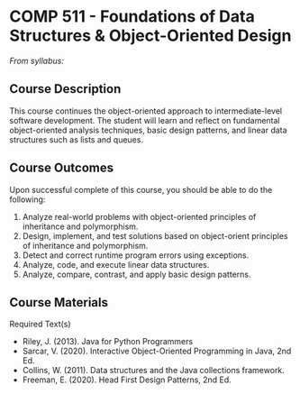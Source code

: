 # COMP 511 - Foundations of Data Structures & Object-Oriented Design

*From syllabus:*

## Course Description

This course continues the object-oriented approach to intermediate-level software development.
The student will learn and reflect on fundamental object-oriented analysis techniques,
basic design patterns,
and linear data structures such as lists and queues.

## Course Outcomes

Upon successful complete of this course, you should be able to do the following:
1. Analyze real-world problems with object-oriented principles of inheritance and polymorphism.
2. Design, implement, and test solutions based on object-orient principles of inheritance and polymorphism.
3. Detect and correct runtime program errors using exceptions.
4. Analyze, code, and execute linear data structures.
5. Analyze, compare, contrast, and apply basic design patterns.

## Course Materials

Required Text(s)
- Riley, J. (2013). Java for Python Programmers
- Sarcar, V. (2020). Interactive Object-Oriented Programming in Java, 2nd Ed.
- Collins, W. (2011). Data structures and the Java collections framework.
- Freeman, E. (2020). Head First Design Patterns, 2nd Ed.
